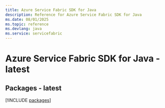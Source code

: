 ```yaml
---
title: Azure Service Fabric SDK for Java
description: Reference for Azure Service Fabric SDK for Java
ms.date: 08/01/2025
ms.topic: reference
ms.devlang: java
ms.service: servicefabric
---
```

# Azure Service Fabric SDK for Java - latest
## Packages - latest
[!INCLUDE [packages](service-fabric-index.md)]